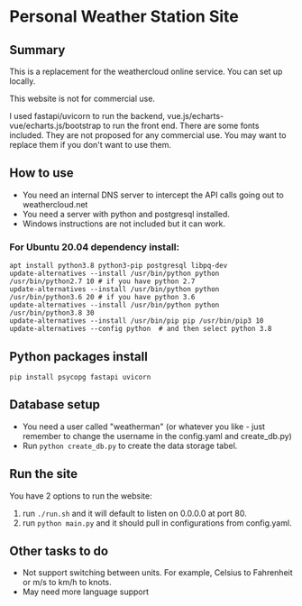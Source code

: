 # Personal Weather Station Site

## Summary

This is a replacement for the weathercloud online service. You can set up locally. 

This website is not for commercial use.

I used fastapi/uvicorn to run the backend, vue.js/echarts-vue/echarts.js/bootstrap to run the front end.
There are some fonts included. They are not proposed for any commercial use. 
You may want to replace them if you don't want to use them.

## How to use

- You need an internal DNS server to intercept the API calls going out to weathercloud.net
- You need a server with python and postgresql installed.
- Windows instructions are not included but it can work. 

### For Ubuntu 20.04 dependency install:
```shell
apt install python3.8 python3-pip postgresql libpq-dev
update-alternatives --install /usr/bin/python python /usr/bin/python2.7 10 # if you have python 2.7
update-alternatives --install /usr/bin/python python /usr/bin/python3.6 20 # if you have python 3.6
update-alternatives --install /usr/bin/python python /usr/bin/python3.8 30
update-alternatives --install /usr/bin/pip pip /usr/bin/pip3 10
update-alternatives --config python  # and then select python 3.8
```

## Python packages install
```shell
pip install psycopg fastapi uvicorn
```

## Database setup
- You need a user called "weatherman" (or whatever you like - just remember to change the username in the config.yaml and create_db.py)
- Run `python create_db.py` to create the data storage tabel.

## Run the site
You have 2 options to run the website:
1. run `./run.sh` and it will default to listen on 0.0.0.0 at port 80.
2. run `python main.py` and it should pull in configurations from config.yaml. 

## Other tasks to do
- Not support switching between units. For example, Celsius to Fahrenheit or m/s to km/h to knots.
- May need more language support